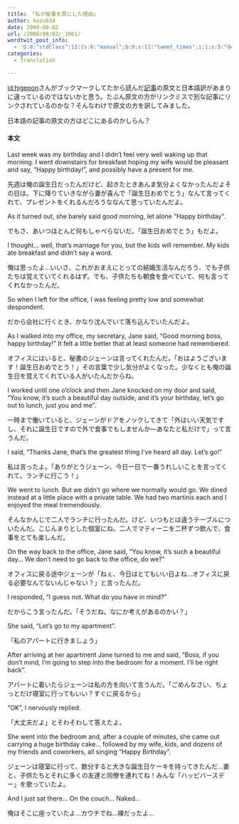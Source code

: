```yaml
---
title: 「私が秘書を首にした理由」
author: kazu634
date: 2008-08-02
url: /2008/08/02/_1061/
wordtwit_post_info:
  - 'O:8:"stdClass":13:{s:6:"manual";b:0;s:11:"tweet_times";i:1;s:5:"delay";i:0;s:7:"enabled";i:1;s:10:"separation";s:2:"60";s:7:"version";s:3:"3.7";s:14:"tweet_template";b:0;s:6:"status";i:2;s:6:"result";a:0:{}s:13:"tweet_counter";i:2;s:13:"tweet_log_ids";a:1:{i:0;i:4181;}s:9:"hash_tags";a:0:{}s:8:"accounts";a:1:{i:0;s:7:"kazu634";}}'
categories:
  - Translation

---
```

<div class="section">
<p>
<a href="http://d.hatena.ne.jp/higepon/" onclick="__gaTracker('send', 'event', 'outbound-article', 'http://d.hatena.ne.jp/higepon/', 'id:higepon');">id:higepon</a>さんがブックマークしてたから読んだ<a href="http://news.livedoor.com/article/detail/3755294/" onclick="__gaTracker('send', 'event', 'outbound-article', 'http://news.livedoor.com/article/detail/3755294/', '記事');" target="_blank">記事</a>の原文と日本語訳があまりに違っているのではないかと思う。たぶん原文の方がリンクミスで別な記事にリンクされているのかな？そんなわけで原文の方を訳してみました。
</p>
  
<p>
    日本語の記事の原文の方はどこにあるのかしらん？
</p>
  
<h4>
    本文
</h4>
  
<p>
    Last week was my birthday and I didn&#8217;t feel very well waking up that morning. I went downstairs for breakfast hoping my wife would be pleasant and say, &#8220;Happy birthday!&#8221;, and possibly have a present for me.
</p>
  
<p>
    先週は俺の誕生日だったんだけど、起きたときあんま気分よくなかったんだよその日は。下に降りていきながら妻が喜んで「誕生日おめでとう」なんて言ってくれて、プレゼントをくれるんだろうななんて思っていたんだよ。
</p>
  
<p>
    As it turned out, she barely said good morning, let alone &#8220;Happy birthday&#8221;.
</p>
  
<p>
    でもさ、あいつほとんど何もしゃべらないだ。「誕生日おめでとう」もだよ。
</p>
  
<p>
    I thought&#8230; well, that&#8217;s marriage for you, but the kids will remember. My kids ate breakfast and didn&#8217;t say a word.
</p>
  
<p>
    俺は思ったよ…いいさ、これがおまえにとっての結婚生活なんだろう、でも子供たちは覚えていてくれるはず。でも、子供たちも朝食を食べていて、何も言ってくれなかったんだ。
</p>
  
<p>
    So when I left for the office, I was feeling pretty low and somewhat despondent.
</p>
  
<p>
    だから会社に行くとき、かなり沈んでいて落ち込んでいたんだよ。
</p>
  
<p>
    As I walked into my office, my secretary, Jane said, &#8220;Good morning boss, happy birthday!&#8221; It felt a little better that at least someone had remembered.
</p>
  
<p>
    オフィスにはいると、秘書のジェーンは言ってくれたんだ。「おはようございます！誕生日おめでとう！」その言葉で少し気分がよくなった。少なくとも俺の誕生日を覚えてくれている人がいたんだからね。
</p>
  
<p>
    I worked until one o&#8217;clock and then Jane knocked on my door and said, &#8220;You know, it&#8217;s such a beautiful day outside, and it&#8217;s your birthday, let&#8217;s go out to lunch, just you and me&#8221;.
</p>
  
<p>
    一時まで働いていると、ジェーンがドアをノックしてきて「外はいい天気ですし、それに誕生日ですので外で食事でもしませんか―あなたと私だけで」って言うんだ。
</p>
  
<p>
    I said, &#8220;Thanks Jane, that&#8217;s the greatest thing I&#8217;ve heard all day. Let&#8217;s go!&#8221;
</p>
  
<p>
    私は言ったよ。「ありがとうジェーン、今日一日で一番うれしいことを言ってくれて。ランチに行こう！」
</p>
  
<p>
    We went to lunch. But we didn&#8217;t go where we normally would go. We dined instead at a little place with a private table. We had two martinis each and I enjoyed the meal tremendously.
</p>
  
<p>
    そんなかんじで二人でランチに行ったんだ。けど、いつもとは違うテーブルについたんだ。こじんまりとした個室にね。二人でマティーニを二杯ずつ飲んで、食事をとても楽しんだ。
</p>
  
<p>
    On the way back to the office, Jane said, &#8220;You know, it&#8217;s such a beautiful day&#8230; We don&#8217;t need to go back to the office, do we?&#8221;
</p>
  
<p>
    オフィスに戻る途中ジェーンが「ねぇ、今日はとてもいい日よね…オフィスに戻る必要なんてないんじゃない？」と言ったんだ。
</p>
  
<p>
    I responded, &#8220;I guess not. What do you have in mind?&#8221;
</p>
  
<p>
    だからこう言ったんだ。「そうだね。なにか考えがあるのかい？」
</p>
  
<p>
    She said, &#8220;Let&#8217;s go to my apartment&#8221;.
</p>
  
<p>
    「私のアパートに行きましょう」
</p>
  
<p>
    After arriving at her apartment Jane turned to me and said, &#8220;Boss, if you don&#8217;t mind, I&#8217;m going to step into the bedroom for a moment. I&#8217;ll be right back&#8221;.
</p>
  
<p>
    アパートに着いたらジェーンは私の方を向いて言うんだ。「ごめんなさい、ちょっとだけ寝室に行ってもいい？すぐに戻るから」
</p>
  
<p>
    &#8220;OK&#8221;, I nervously replied.
</p>
  
<p>
    「大丈夫だよ」とそわそわして答えたよ。
</p>
  
<p>
    She went into the bedroom and, after a couple of minutes, she came out carrying a huge birthday cake&#8230; followed by my wife, kids, and dozens of my friends and coworkers, all singing &#8220;Happy Birthday&#8221;.
</p>
  
<p>
    ジェーンは寝室に行って、数分すると大きな誕生日ケーキを持ってきたんだ…妻と、子供たちとそれに多くの友達と同僚を連れてね！みんな「ハッピバースデー」を歌っていたよ。
</p>
  
<p>
    And I just sat there&#8230; On the couch&#8230; Naked&#8230;
</p>
  
<p>
    俺はそこに座っていたよ…カウチでね…裸だったよ…
</p>
</div>